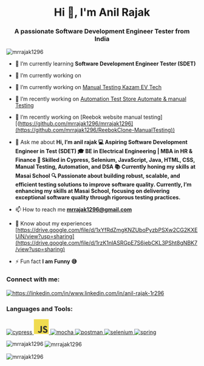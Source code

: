 <h1 align="center">Hi 👋, I'm Anil Rajak</h1>
<h3 align="center">A passionate Software Development Engineer Tester from India</h3>

<p align="left"> <img src="https://komarev.com/ghpvc/?username=mrrajak1296&label=Profile%20views&color=0e75b6&style=flat" alt="mrrajak1296" /> </p>

- 🌱 I’m currently learning **Software Development Engineer Tester (SDET)**

- 🔭 I’m currently working on 
- 🔭 I’m currently working on [Manual Testing Kazam EV Tech](https://github.com/mrrajak1296/Kazam-EV-QA-Manual-Tesing)

- 🔭 I’m recently working on [Automation Test Store Automate & manual Testing](https://github.com/mrrajak1296/Automation)

- 🔭 I’m recently working on [Reebok website manual testing][(https://github.com/mrrajak1296/mrrajak1296](https://github.com/mrrajak1296/ReebokClone-ManualTesting))

- 💬 Ask me about **Hi, I’m anil rajak 💻 Aspiring Software Development Engineer in Test (SDET) 🎓 BE in Electrical Engineering | MBA in HR & Finance 🚀 Skilled in Cypress, Selenium, JavaScript, Java, HTML, CSS, Manual Testing, Automation, and DSA 📚 Currently honing my skills at Masai School 🔍 Passionate about building robust, scalable, and efficient testing solutions to improve software quality. Currently, I’m enhancing my skills at Masai School, focusing on delivering exceptional software quality through rigorous testing practices.**

- 📫 How to reach me **mrrajak1296@gmail.com**

- 📄 Know about my experiences [https://drive.google.com/file/d/1xYfRdZmgKNZUboPyzbPSXw2CG2KXEUiN/view?usp=sharing](https://drive.google.com/file/d/1rzK1nlASRGpE7S6iebCKL3PSht8gNBK7/view?usp=sharing)

- ⚡ Fun fact **I am Funny 😅**

<h3 align="left">Connect with me:</h3>
<p align="left">
<a href="https://linkedin.com/in/https://linkedin.com/in/www.linkedin.com/in/anil-rajak-1r296" target="blank"><img align="center" src="https://raw.githubusercontent.com/rahuldkjain/github-profile-readme-generator/master/src/images/icons/Social/linked-in-alt.svg" alt="https://linkedin.com/in/www.linkedin.com/in/anil-rajak-1r296" height="30" width="40" /></a>
</p>

<h3 align="left">Languages and Tools:</h3>
<p align="left"> <a href="https://www.cypress.io" target="_blank" rel="noreferrer"> <img src="https://raw.githubusercontent.com/simple-icons/simple-icons/6e46ec1fc23b60c8fd0d2f2ff46db82e16dbd75f/icons/cypress.svg" alt="cypress" width="40" height="40"/> </a> <a href="https://developer.mozilla.org/en-US/docs/Web/JavaScript" target="_blank" rel="noreferrer"> <img src="https://raw.githubusercontent.com/devicons/devicon/master/icons/javascript/javascript-original.svg" alt="javascript" width="40" height="40"/> </a> <a href="https://mochajs.org" target="_blank" rel="noreferrer"> <img src="https://www.vectorlogo.zone/logos/mochajs/mochajs-icon.svg" alt="mocha" width="40" height="40"/> </a> <a href="https://postman.com" target="_blank" rel="noreferrer"> <img src="https://www.vectorlogo.zone/logos/getpostman/getpostman-icon.svg" alt="postman" width="40" height="40"/> </a> <a href="https://www.selenium.dev" target="_blank" rel="noreferrer"> <img src="https://raw.githubusercontent.com/detain/svg-logos/780f25886640cef088af994181646db2f6b1a3f8/svg/selenium-logo.svg" alt="selenium" width="40" height="40"/> </a> <a href="https://spring.io/" target="_blank" rel="noreferrer"> <img src="https://www.vectorlogo.zone/logos/springio/springio-icon.svg" alt="spring" width="40" height="40"/> </a> </p>

<p><img align="left" src="https://github-readme-stats.vercel.app/api/top-langs?username=mrrajak1296&show_icons=true&locale=en&layout=compact" alt="mrrajak1296" /></p>

<p>&nbsp;<img align="center" src="https://github-readme-stats.vercel.app/api?username=mrrajak1296&show_icons=true&locale=en" alt="mrrajak1296" /></p>

<p><img align="center" src="https://github-readme-streak-stats.herokuapp.com/?user=mrrajak1296&" alt="mrrajak1296" /></p>

